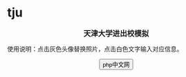 # tju
<html>
<head>
  <meta charset="utf-8">
  <title>天津大学进出校模拟</title>
</head>

<body>
  <p align="center"><b><big>天津大学进出校模拟</big></b></p>
使用说明：点击灰色头像替换照片，点击白色文字输入对应信息。
<p align="center"><b><big><a href="进入东门 - 副本.html">
  <input type=button value="php中文网" >
</a></big></b></p>

</body>

</html>

